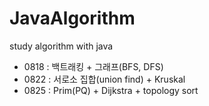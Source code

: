 # JavaAlgorithm
study algorithm with java

- 0818 : 백트래킹 + 그래프(BFS, DFS)
- 0822 : 서로소 집합(union find) + Kruskal
- 0825 : Prim(PQ) + Dijkstra + topology sort
